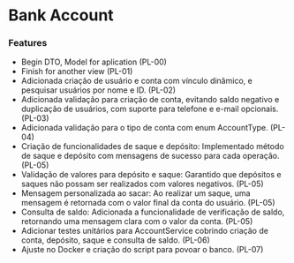 # Bank Account

### Features

* Begin DTO, Model for aplication (PL-00)
* Finish for another view (PL-01)
* Adicionada criação de usuário e conta com vínculo dinâmico, e pesquisar usuários por nome e ID. (PL-02)
* Adicionada validação para criação de conta, evitando saldo negativo e duplicação de usuários, com suporte para telefone e e-mail opcionais. (PL-03)
* Adicionada validação para o tipo de conta com enum AccountType. (PL-04)
* Criação de funcionalidades de saque e depósito: Implementado método de saque e depósito com mensagens de sucesso para cada operação. (PL-05)
* Validação de valores para depósito e saque: Garantido que depósitos e saques não possam ser realizados com valores negativos. (PL-05)
* Mensagem personalizada ao sacar: Ao realizar um saque, uma mensagem é retornada com o valor final da conta do usuário. (PL-05)
* Consulta de saldo: Adicionada a funcionalidade de verificação de saldo, retornando uma mensagem clara com o valor da conta. (PL-05)
* Adicionar testes unitários para AccountService cobrindo criação de conta, depósito, saque e consulta de saldo. (PL-06)
* Ajuste no Docker e criação do script para povoar o banco. (PL-07)
